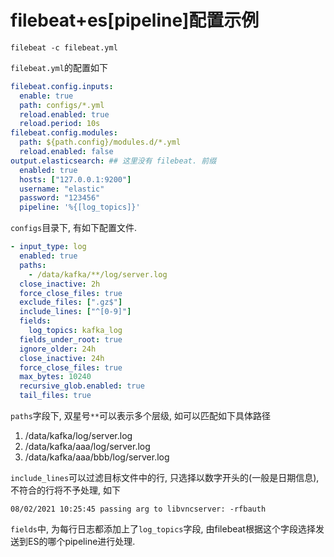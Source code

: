 # filebeat+es[pipeline]配置示例

```
filebeat -c filebeat.yml
```

`filebeat.yml`的配置如下

```yml
filebeat.config.inputs: 
  enable: true 
  path: configs/*.yml 
  reload.enabled: true 
  reload.period: 10s 
filebeat.config.modules: 
  path: ${path.config}/modules.d/*.yml 
  reload.enabled: false 
output.elasticsearch: ## 这里没有 filebeat. 前缀
  enabled: true 
  hosts: ["127.0.0.1:9200"] 
  username: "elastic" 
  password: "123456" 
  pipeline: '%{[log_topics]}'
```

`configs`目录下, 有如下配置文件.

```yml
- input_type: log 
  enabled: true 
  paths: 
    - /data/kafka/**/log/server.log 
  close_inactive: 2h 
  force_close_files: true 
  exclude_files: [".gz$"] 
  include_lines: ["^[0-9]"]
  fields: 
    log_topics: kafka_log 
  fields_under_root: true 
  ignore_older: 24h 
  close_inactive: 24h 
  force_close_files: true 
  max_bytes: 10240 
  recursive_glob.enabled: true 
  tail_files: true
```

`paths`字段下, 双星号`**`可以表示多个层级, 如可以匹配如下具体路径

1. /data/kafka/log/server.log 
2. /data/kafka/aaa/log/server.log 
3. /data/kafka/aaa/bbb/log/server.log 

`include_lines`可以过滤目标文件中的行, 只选择以数字开头的(一般是日期信息), 不符合的行将不予处理, 如下

```
08/02/2021 10:25:45 passing arg to libvncserver: -rfbauth
```

`fields`中, 为每行日志都添加上了`log_topics`字段, 由filebeat根据这个字段选择发送到ES的哪个pipeline进行处理.
